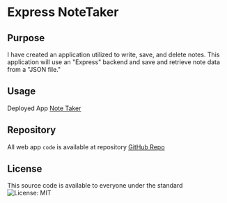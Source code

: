 # Express NoteTaker

## Purpose

I have created an application utilized to write, save, and delete notes. This application will use an "Express" backend and save and retrieve note data from a "JSON file."

## Usage

  
Deployed App [Note Taker](https://notetakerjoyson.herokuapp.com/)

  

## Repository

  

All web app `code` is available at repository [GitHub Repo](https://github.com/enochj316/NoteTaker)

  

## License

  
This source code is available to everyone under the standard ![License: MIT](https://img.shields.io/badge/License-MIT-yellow.svg)
